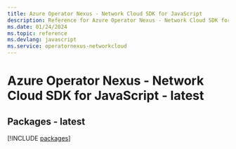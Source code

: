 ```yaml
---
title: Azure Operator Nexus - Network Cloud SDK for JavaScript
description: Reference for Azure Operator Nexus - Network Cloud SDK for JavaScript
ms.date: 01/24/2024
ms.topic: reference
ms.devlang: javascript
ms.service: operatornexus-networkcloud
---
```

# Azure Operator Nexus - Network Cloud SDK for JavaScript - latest
## Packages - latest
[!INCLUDE [packages](operator-nexus---network-cloud-index.md)]